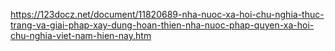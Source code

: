https://123docz.net/document/11820689-nha-nuoc-xa-hoi-chu-nghia-thuc-trang-va-giai-phap-xay-dung-hoan-thien-nha-nuoc-phap-quyen-xa-hoi-chu-nghia-viet-nam-hien-nay.htm